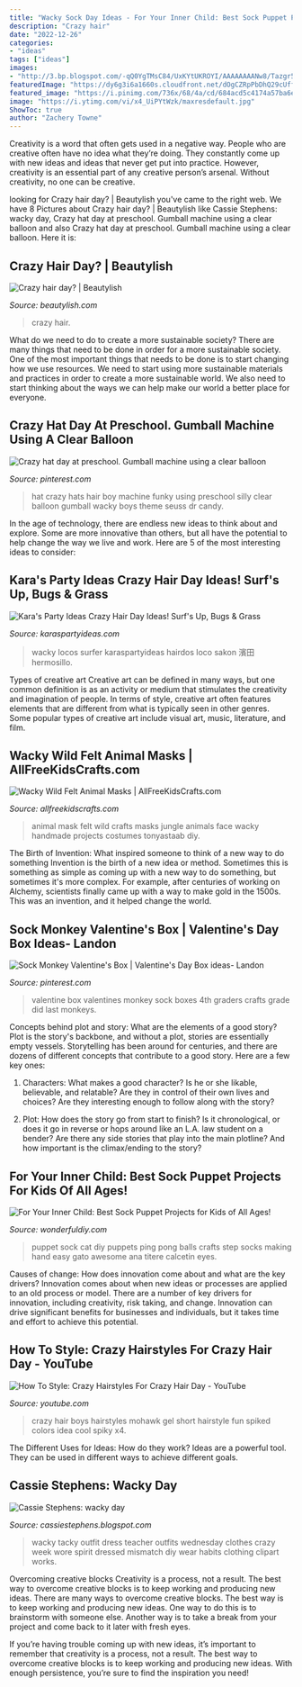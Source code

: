 ```yaml
---
title: "Wacky Sock Day Ideas - For Your Inner Child: Best Sock Puppet Projects For Kids Of All Ages!"
description: "Crazy hair"
date: "2022-12-26"
categories:
- "ideas"
tags: ["ideas"]
images:
- "http://3.bp.blogspot.com/-qQ0YgTMsC84/UxKYtUKROYI/AAAAAAAANw8/Tazgr5PvsAk/s1600/monday.jpg"
featuredImage: "https://dy6g3i6a1660s.cloudfront.net/dOgCZRpPbDhQ29cUffEnUgKABHA/cl.jpg"
featured_image: "https://i.pinimg.com/736x/68/4a/cd/684acd5c4174a57ba6ea6698a80b3e36--crazy-hat-day-crazy-hats.jpg"
image: "https://i.ytimg.com/vi/x4_UiPYtWzk/maxresdefault.jpg"
ShowToc: true
author: "Zachery Towne"
---
```



Creativity is a word that often gets used in a negative way. People who are creative often have no idea what they’re doing. They constantly come up with new ideas and ideas that never get put into practice. However, creativity is an essential part of any creative person’s arsenal. Without creativity, no one can be creative.

	

		
looking for Crazy hair day? | Beautylish you've came to the right web. We have 8 Pictures about Crazy hair day? | Beautylish like Cassie Stephens: wacky day, Crazy hat day at preschool. Gumball machine using a clear balloon and also Crazy hat day at preschool. Gumball machine using a clear balloon. Here it is:
		
    
## Crazy Hair Day? | Beautylish

<img loading=lazy src="https://dy6g3i6a1660s.cloudfront.net/dOgCZRpPbDhQ29cUffEnUgKABHA/cl.jpg" onerror="this.onerror=null;this.src='https://tse4.mm.bing.net/th?id=OIP.Cjfhp6L87-G5PLObFNeWEQCoEs&amp;pid=15.1';" alt="Crazy hair day? | Beautylish">

_Source: beautylish.com_

>crazy hair. 

	

What do we need to do to create a more sustainable society?
There are many things that need to be done in order for a more sustainable society. One of the most important things that needs to be done is to start changing how we use resources. We need to start using more sustainable materials and practices in order to create a more sustainable world. We also need to start thinking about the ways we can help make our world a better place for everyone.

    
## Crazy Hat Day At Preschool. Gumball Machine Using A Clear Balloon

<img loading=lazy src="https://i.pinimg.com/736x/68/4a/cd/684acd5c4174a57ba6ea6698a80b3e36--crazy-hat-day-crazy-hats.jpg" onerror="this.onerror=null;this.src='https://tse1.mm.bing.net/th?id=OIP.fnNHraP3keWsRY7Etj6HPgHaJ3&amp;pid=15.1';" alt="Crazy hat day at preschool. Gumball machine using a clear balloon">

_Source: pinterest.com_

>hat crazy hats hair boy machine funky using preschool silly clear balloon gumball wacky boys theme seuss dr candy. 

	

In the age of technology, there are endless new ideas to think about and explore. Some are more innovative than others, but all have the potential to help change the way we live and work. Here are 5 of the most interesting ideas to consider: 

    
## Kara&#039;s Party Ideas Crazy Hair Day Ideas! Surf&#039;s Up, Bugs &amp; Grass

<img loading=lazy src="https://karaspartyideas.com/wp-content/uploads/2016/10/DSC_1050-768x1156.jpg" onerror="this.onerror=null;this.src='https://tse3.mm.bing.net/th?id=OIP.iOk7STgdK2q1HPkRQ5Z2FgHaLJ&amp;pid=15.1';" alt="Kara&#039;s Party Ideas Crazy Hair Day Ideas! Surf&#039;s Up, Bugs &amp; Grass">

_Source: karaspartyideas.com_

>wacky locos surfer karaspartyideas hairdos loco sakon 濱田 hermosillo. 

	

Types of creative art
Creative art can be defined in many ways, but one common definition is as an activity or medium that stimulates the creativity and imagination of people. In terms of style, creative art often features elements that are different from what is typically seen in other genres. Some popular types of creative art include visual art, music, literature, and film.

    
## Wacky Wild Felt Animal Masks | AllFreeKidsCrafts.com

<img loading=lazy src="https://irepo.primecp.com/2017/07/340607/Wacky-Wild-Felt-Animal-Masks_ExtraLarge700_ID-2350780.png?v=2350780" onerror="this.onerror=null;this.src='https://tse3.mm.bing.net/th?id=OIP.jwJGNDSHQAIIhDihQ5xNPAHaKl&amp;pid=15.1';" alt="Wacky Wild Felt Animal Masks | AllFreeKidsCrafts.com">

_Source: allfreekidscrafts.com_

>animal mask felt wild crafts masks jungle animals face wacky handmade projects costumes tonyastaab diy. 

	

The Birth of Invention: What inspired someone to think of a new way to do something
Invention is the birth of a new idea or method. Sometimes this is something as simple as coming up with a new way to do something, but sometimes it's more complex. For example, after centuries of working on Alchemy, scientists finally came up with a way to make gold in the 1500s. This was an invention, and it helped change the world.

    
## Sock Monkey Valentine&#039;s Box | Valentine&#039;s Day Box Ideas- Landon

<img loading=lazy src="https://s-media-cache-ak0.pinimg.com/736x/7b/08/08/7b0808e9dfb1bd3289ccb8dd68c756e0.jpg" onerror="this.onerror=null;this.src='https://tse1.mm.bing.net/th?id=OIP.VdO3lsgCfCbb2VshHVBokwHaJ6&amp;pid=15.1';" alt="Sock Monkey Valentine&#039;s Box | Valentine&#039;s Day Box ideas- Landon">

_Source: pinterest.com_

>valentine box valentines monkey sock boxes 4th graders crafts grade did last monkeys. 

	

Concepts behind plot and story: What are the elements of a good story?
Plot is the story's backbone, and without a plot, stories are essentially empty vessels. Storytelling has been around for centuries, and there are dozens of different concepts that contribute to a good story. Here are a few key ones:
1) Characters: What makes a good character? Is he or she likable, believable, and relatable? Are they in control of their own lives and choices? Are they interesting enough to follow along with the story?

2) Plot: How does the story go from start to finish? Is it chronological, or does it go in reverse or hops around like an L.A. law student on a bender? Are there any side stories that play into the main plotline? And how important is the climax/ending to the story?

    
## For Your Inner Child: Best Sock Puppet Projects For Kids Of All Ages!

<img loading=lazy src="https://cdn.wonderfuldiy.com/wp-content/uploads/2018/06/Cat-sock-puppet-with-ping-pong-ball-eyes.jpg" onerror="this.onerror=null;this.src='https://tse4.mm.bing.net/th?id=OIP.IR98c5aP5VPObY6GlvgnfAHaEK&amp;pid=15.1';" alt="For Your Inner Child: Best Sock Puppet Projects for Kids of All Ages!">

_Source: wonderfuldiy.com_

>puppet sock cat diy puppets ping pong balls crafts step socks making hand easy gato awesome ana titere calcetin eyes. 

	

Causes of change: How does innovation come about and what are the key drivers?
Innovation comes about when new ideas or processes are applied to an old process or model. There are a number of key drivers for innovation, including creativity, risk taking, and change. Innovation can drive significant benefits for businesses and individuals, but it takes time and effort to achieve this potential.

    
## How To Style: Crazy Hairstyles For Crazy Hair Day - YouTube

<img loading=lazy src="https://i.ytimg.com/vi/x4_UiPYtWzk/maxresdefault.jpg" onerror="this.onerror=null;this.src='https://tse2.mm.bing.net/th?id=OIP.AygKyXupPVfxJFRRNeiu_gHaEK&amp;pid=15.1';" alt="How To Style: Crazy Hairstyles For Crazy Hair Day - YouTube">

_Source: youtube.com_

>crazy hair boys hairstyles mohawk gel short hairstyle fun spiked colors idea cool spiky x4. 

	

The Different Uses for Ideas: How do they work?
Ideas are a powerful tool. They can be used in different ways to achieve different goals.

    
## Cassie Stephens: Wacky Day

<img loading=lazy src="http://3.bp.blogspot.com/-qQ0YgTMsC84/UxKYtUKROYI/AAAAAAAANw8/Tazgr5PvsAk/s1600/monday.jpg" onerror="this.onerror=null;this.src='https://tse2.mm.bing.net/th?id=OIP.7e6xG4APtEwcjegufQjhWwHaNm&amp;pid=15.1';" alt="Cassie Stephens: wacky day">

_Source: cassiestephens.blogspot.com_

>wacky tacky outfit dress teacher outfits wednesday clothes crazy week wore spirit dressed mismatch diy wear habits clothing clipart works. 

	

Overcoming creative blocks
Creativity is a process, not a result. The best way to overcome creative blocks is to keep working and producing new ideas.
There are many ways to overcome creative blocks. The best way is to keep working and producing new ideas. One way to do this is to brainstorm with someone else. Another way is to take a break from your project and come back to it later with fresh eyes.

If you’re having trouble coming up with new ideas, it’s important to remember that creativity is a process, not a result. The best way to overcome creative blocks is to keep working and producing new ideas. With enough persistence, you’re sure to find the inspiration you need!

